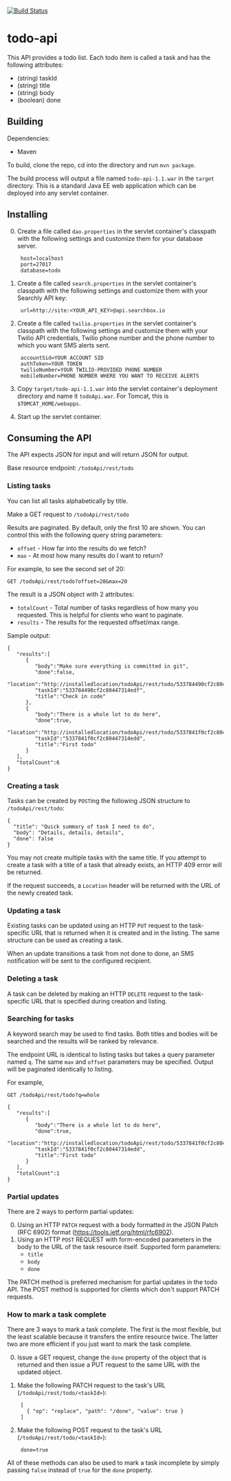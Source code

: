 [![Build Status](https://travis-ci.org/brandonramirez/todo-api.svg?branch=master)](https://travis-ci.org/brandonramirez/todo-api)

todo-api
========

This API provides a todo list.  Each todo item is called a task and has the following attributes:

* (string) taskId
* (string) title
* (string) body
* (boolean) done

Building
--------

Dependencies:

* Maven

To build, clone the repo, cd into the directory and run `mvn package`.

The build process will output a file named `todo-api-1.1.war` in the `target` directory.  This is a standard Java EE
web application which can be deployed into any servlet container.

Installing
----------

0. Create a file called `dao.properties` in the servlet container's classpath with the following settings and customize them for your database server.

        host=localhost
        port=27017
        database=todo

0. Create a file called `search.properties` in the servlet container's classpath with the following settings and customize them with your Searchly API key:

        url=http://site:<YOUR_API_KEY>@api.searchbox.io

0. Create a file called `twilio.properties` in the servlet container's classpath with the following settings and customize them with your Twilio API credentials, Twilio phone number and the phone number to which you want SMS alerts sent.

        accountSid=YOUR ACCOUNT SID
        authToken=YOUR TOKEN
        twilioNumber=YOUR TWILIO-PROVIDED PHONE NUMBER
        mobileNumber=PHONE NUMBER WHERE YOU WANT TO RECEIVE ALERTS

0. Copy `target/todo-api-1.1.war` into the servlet container's deployment directory and name it `todoApi.war`.  For Tomcat, this is `$TOMCAT_HOME/webapps`.
0. Start up the servlet container.

Consuming the API
-----------------

The API expects JSON for input and will return JSON for output.

Base resource endpoint: `/todoApi/rest/todo`

### Listing tasks ###

You can list all tasks alphabetically by title.

Make a GET request to `/todoApi/rest/todo`

Results are paginated.  By default, only the first 10 are shown.  You can control this with the following query string parameters:

* `offset` - How far into the results do we fetch?
* `max` - At most how many results do I want to return?

For example, to see the second set of 20:

    GET /todoApi/rest/todo?offset=20&max=20

The result is a JSON object with 2 attributes:

* `totalCount` - Total number of tasks regardless of how many you requested.  This is helpful for clients who want to paginate.
* `results` - The results for the requested offset/max range.

Sample output:

    {
       "results":[
          {
             "body":"Make sure everything is committed in git",
             "done":false,
             "location":"http://installedlocation/todoApi/rest/todo/533784490cf2c80447314edf",
             "taskId":"533784490cf2c80447314edf",
             "title":"Check in code"
          },
          {
             "body":"There is a whole lot to do here",
             "done":true,
             "location":"http://installedlocation/todoApi/rest/todo/5337841f0cf2c80447314edd",
             "taskId":"5337841f0cf2c80447314edd",
             "title":"First todo"
          }
       ],
       "totalCount":6
    }

### Creating a task ###

Tasks can be created by `POST`ing the following JSON structure to `/todoApi/rest/todo`:

    {
      "title": "Quick summary of task I need to do",
      "body": "Details, details, details",
      "done": false
    }

You may not create multiple tasks with the same title.  If you attempt to create a task with a title of a task that already exists, an HTTP 409 error will be returned.

If the request succeeds, a `Location` header will be returned with the URL of the newly created task.

### Updating a task ###

Existing tasks can be updated using an HTTP `PUT` request to the task-specific URL that is returned when it is created and in the listing.  The same structure can be used as creating a task.

When an update transitions a task from not done to done, an SMS notification will be sent to the configured recipient.

### Deleting a task ###

A task can be deleted by making an HTTP `DELETE` request to the task-specific URL that is specified during creation and listing.

### Searching for tasks ###

A keyword search may be used to find tasks.  Both titles and bodies will be searched and the results will be ranked by relevance.

The endpoint URL is identical to listing tasks but takes a query parameter named `q`.  The same `max` and `offset` parameters may be specified.  Output will be paginated identically to listing.

For example,

    GET /todoApi/rest/todo?q=whole
    
    {
       "results":[
          {
             "body":"There is a whole lot to do here",
             "done":true,
             "location":"http://installedlocation/todoApi/rest/todo/5337841f0cf2c80447314edd",
             "taskId":"5337841f0cf2c80447314edd",
             "title":"First todo"
          }
       ],
       "totalCount":1
    }

### Partial updates ###

There are 2 ways to perform partial updates:

0. Using an HTTP `PATCH` request with a body formatted in the JSON Patch (RFC 6902) format (https://tools.ietf.org/html/rfc6902).
0. Using an HTTP `POST` REQUEST with form-encoded parameters in the body to the URL of the task resource itself.  Supported form parameters:
    * `title`
    * `body`
    * `done`

The PATCH method is preferred mechanism for partial updates in the todo API.  The POST method is supported for clients which don't support PATCH requests.

### How to mark a task complete ###

There are 3 ways to mark a task complete.  The first is the most flexible, but the least scalable because it transfers the entire resource twice.  The latter two are more efficient if you just want to mark the task complete.

0. Issue a GET request, change the `done` property of the object that is returned and then issue a PUT request to the same URL with the updated object.
0. Make the following PATCH request to the task's URL (`/todoApi/rest/todo/<taskId>`):

        [
          { "op": "replace", "path": "/done", "value": true }
        ]

0. Make the following POST request to the task's URL (`/todoApi/rest/todo/<taskId>`):

        done=true

All of these methods can also be used to mark a task incomplete by simply passing `false` instead of `true` for the `done` property.
